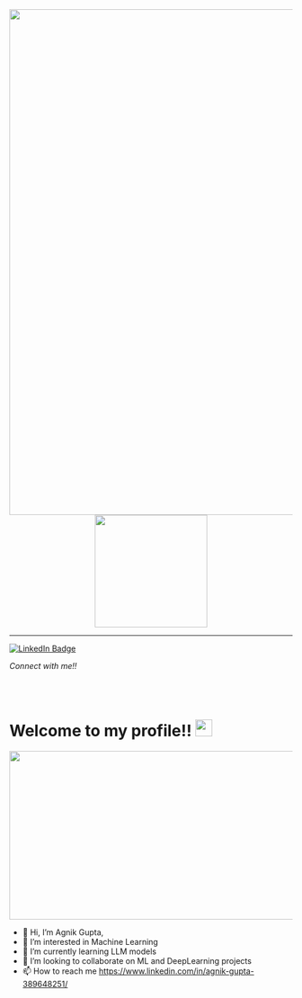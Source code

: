 
  
<div id="header" align="center">
  <div>
    <img src="https://tse3.mm.bing.net/th?id=OIP.8bQP-WF6Tc-b_BFe9vJ0tgHaEK&pid=Api&P=0&h=180" width="900"/>
  </div>
  <img src="https://media.giphy.com/media/M9gbBd9nbDrOTu1Mqx/giphy.gif" width="200"/>
 
</div>
<hr></hr>

<div id="badges">
 
  <a href="https://www.linkedin.com/in/agnik-gupta-389648251/">
    <img src="https://img.shields.io/badge/LinkedIn-blue?style=for-the-badge&logo=linkedin&logoColor=white" alt="LinkedIn Badge"/>
  </a>
  <p><i>Connect with me!!</i></p>
</div>
<br></br>
<div>
  <h1>
  <b>Welcome to my profile!!</b>
  <img src="https://media.giphy.com/media/hvRJCLFzcasrR4ia7z/giphy.gif" width="30px"/>
</h1>
</div>
<div>
  <div align="center">
  <img src="https://wallpaperaccess.com/full/2945440.jpg" width="600" height="300"/>
</div>
</div>







- 👋 Hi, I’m Agnik Gupta,
- 👀 I’m interested in Machine Learning
- 🌱 I’m currently learning LLM models
- 💞️ I’m looking to collaborate on ML and DeepLearning projects
- 📫 How to reach me  https://www.linkedin.com/in/agnik-gupta-389648251/
  

<!---
Agnik101/Agnik101 is a ✨ special ✨ repository because its `README.md` (this file) appears on your GitHub profile.
You can click the Preview link to take a look at your changes.
--->
